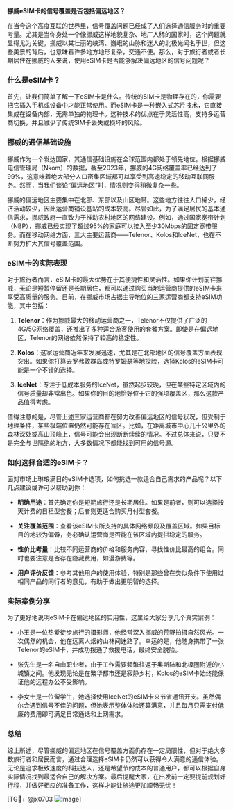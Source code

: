 **挪威eSIM卡的信号覆盖是否包括偏远地区？**

在当今这个高度互联的世界里，信号覆盖问题已经成了人们选择通信服务时的重要考量。尤其是当你身处一个像挪威这样地貌复杂、地广人稀的国家时，这个问题就显得尤为关键。挪威以其壮丽的峡湾、巍峨的山脉和迷人的北极光闻名于世，但这些美景的背后，也意味着许多地方地形复杂，交通不便。那么，对于旅行者或者长期居住在挪威的人来说，使用eSIM卡是否能够解决偏远地区的信号问题呢？

### 什么是eSIM卡？

首先，让我们简单了解一下eSIM卡是什么。传统的SIM卡是物理存在的，你需要把它插入手机或设备中才能正常使用。而eSIM卡是一种嵌入式芯片技术，它直接集成在设备内部，无需单独的物理卡。这种技术的优点在于灵活性高，支持多运营商切换，并且减少了传统SIM卡丢失或损坏的风险。

### 挪威的通信基础设施

挪威作为一个发达国家，其通信基础设施在全球范围内都处于领先地位。根据挪威电信管理局（Nkom）的数据，截至2023年，挪威的4G网络覆盖率已经达到了99%，这意味着绝大部分人口密集区域都可以享受到高速稳定的移动互联网服务。然而，当我们谈论“偏远地区”时，情况则变得稍微复杂一些。

挪威的偏远地区主要集中在北部、东部以及山区地带。这些地方往往人口稀少，经济活动较少，因此运营商铺设基站的成本较高。尽管如此，为了满足居民的基本通信需求，挪威政府一直致力于推动农村地区的网络建设。例如，通过国家宽带计划（NBP），挪威已经实现了超过95%的家庭可以接入至少30Mbps的固定宽带服务。而在移动网络方面，三大主要运营商——Telenor、Kolos和IceNet，也在不断努力扩大其信号覆盖范围。

### eSIM卡的实际表现

对于旅行者而言，eSIM卡的最大优势在于其便捷性和灵活性。如果你计划前往挪威，无论是短暂停留还是长期居住，都可以通过购买当地运营商提供的eSIM卡来享受高质量的服务。目前，在挪威市场占据主导地位的三家运营商都支持eSIM功能，其中包括：

1. **Telenor**：作为挪威最大的移动运营商之一，Telenor不仅提供了广泛的4G/5G网络覆盖，还推出了多种适合游客使用的套餐方案。即使是在偏远地区，Telenor的网络依然保持了较高的稳定性。
   
2. **Kolos**：这家运营商近年来发展迅速，尤其是在北部地区的信号覆盖方面表现突出。如果你打算去罗弗敦群岛或特罗姆瑟等地探险，选择Kolos的eSIM卡可能是一个不错的选择。

3. **IceNet**：专注于低成本服务的IceNet，虽然起步较晚，但在某些特定区域内的信号质量却非常出色。如果你的目的地恰好位于它的强项覆盖区，那么这款产品值得考虑。

值得注意的是，尽管上述三家运营商都在努力改善偏远地区的信号状况，但受制于地理条件，某些极端位置仍然可能存在盲区。比如，在距离城市中心几十公里外的森林深处或高山顶峰上，信号可能会出现断断续续的情况。不过总体来说，只要不是完全与世隔绝的地方，大多数情况下都能找到可用的信号源。

### 如何选择合适的eSIM卡？

面对市场上琳琅满目的eSIM卡选项，如何挑选一款适合自己需求的产品呢？以下几点建议或许可以帮助到你：

- **明确用途**：首先确定你是短期旅行还是长期居住。如果是前者，则可以选择按天计费的日租型套餐；后者则更适合购买月付型套餐。
  
- **关注覆盖范围**：查看该eSIM卡所支持的具体网络频段及覆盖区域。如果目标目的地较为偏僻，务必确认运营商是否能在该区域内提供稳定的服务。

- **性价比考量**：比较不同运营商的价格和服务内容，寻找性价比最高的组合。同时也要注意是否存在隐藏费用，如漫游费等。

- **用户评价反馈**：参考其他用户的使用体验，特别是那些曾在类似条件下使用过相同产品的同行者的意见，有助于做出更明智的选择。

### 实际案例分享

为了更好地说明eSIM卡在偏远地区的实用性，这里给大家分享几个真实案例：

- 小王是一位热爱徒步旅行的摄影师，他经常深入挪威的荒野拍摄自然风光。一次偶然的机会，他在远离人烟的山林间迷路了。幸运的是，他随身携带了一张Telenor的eSIM卡，并成功拨通了救援电话，最终安全脱险。

- 张先生是一名自由职业者，由于工作需要频繁往返于奥斯陆和北极圈附近的小城镇之间。他发现无论是在繁华都市还是寂静乡村，Kolos的eSIM卡始终能保证他的远程办公不受影响。

- 李女士是一位留学生，她选择使用IceNet的eSIM卡来节省通讯开支。虽然偶尔会遇到信号不佳的问题，但她表示整体体验还算满意，并且每月只需支付低廉的费用即可满足日常通话和上网需求。

### 总结

综上所述，尽管挪威的偏远地区在信号覆盖方面仍存在一定局限性，但对于绝大多数旅行者和居民而言，通过合理选择eSIM卡仍然可以获得令人满意的通信体验。无论是追求极致速度的科技达人，还是希望节约成本的普通用户，都可以根据自身实际情况找到最适合自己的解决方案。最后提醒大家，在出发前一定要提前规划好行程，并做好相应的准备工作，这样才能让旅途更加顺畅无忧！

[TG💪+ @jx0703 ![Image](https://github.com/user-attachments/assets/dbca1d08-cadb-493c-b0ec-ad6f7a83f270)]